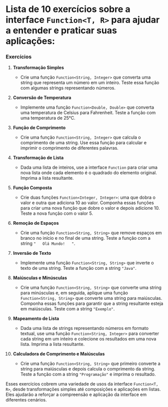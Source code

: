 # Lista de 10 exercícios sobre a interface `Function<T, R>` para ajudar a entender e praticar suas aplicações:

### **Exercícios**

1. **Transformação Simples**
    - Crie uma função `Function<String, Integer>` que converta uma string que representa um número em um inteiro. Teste
      essa função com algumas strings representando números.

2. **Conversão de Temperatura**
    - Implemente uma função `Function<Double, Double>` que converta uma temperatura de Celsius para Fahrenheit. Teste a
      função com uma temperatura de 25°C.

3. **Função de Comprimento**
    - Crie uma função `Function<String, Integer>` que calcula o comprimento de uma string. Use essa função para calcular
      e imprimir o comprimento de diferentes palavras.

4. **Transformação de Lista**
    - Dada uma lista de inteiros, use a interface `Function` para criar uma nova lista onde cada elemento é o quadrado
      do elemento original. Imprima a lista resultante.

5. **Função Composta**
    - Crie duas funções `Function<Integer, Integer>`: uma que dobra o valor e outra que adiciona 10 ao valor. Componha
      essas funções para criar uma nova função que dobre o valor e depois adicione 10. Teste a nova função com o valor
      5.

6. **Remoção de Espaços**
    - Crie uma função `Function<String, String>` que remove espaços em branco no início e no final de uma string. Teste
      a função com a string `"   Olá Mundo!   "`.

7. **Inversão de Texto**
    - Implemente uma função `Function<String, String>` que inverte o texto de uma string. Teste a função com a
      string `"Java"`.

8. **Maiúsculas e Minúsculas**
    - Crie uma função `Function<String, String>` que converte uma string para minúsculas e, em seguida, aplique uma
      função `Function<String, String>` que converte uma string para maiúsculas. Componha essas funções para garantir
      que a string resultante esteja em maiúsculas. Teste com a string `"Exemplo"`.

9. **Mapeamento de Lista**
    - Dada uma lista de strings representando números em formato textual, use uma função `Function<String, Integer>`
      para converter cada string em um inteiro e colecione os resultados em uma nova lista. Imprima a lista resultante.

10. **Calculadora de Comprimento e Maiúsculas**
    - Crie uma função `Function<String, String>` que primeiro converte a string para maiúsculas e depois calcula o
      comprimento da string. Teste a função com a string `"Programação"` e imprima o resultado.

Esses exercícios cobrem uma variedade de usos da interface `Function<T, R>`, desde transformações simples até
composições e aplicações em listas. Eles ajudarão a reforçar a compreensão e aplicação da interface em diferentes
cenários.